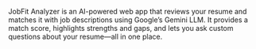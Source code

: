 JobFit Analyzer is an AI-powered web app that reviews your resume and matches it with job descriptions using Google’s Gemini LLM. It provides a match score, highlights strengths and gaps, and lets you ask custom questions about your resume—all in one place.
